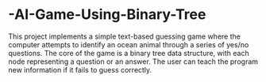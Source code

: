 # -AI-Game-Using-Binary-Tree
This project implements a simple text-based guessing game where the computer attempts to identify an ocean animal through a series of yes/no questions. The core of the game is a binary tree data structure, with each node representing a question or an answer. The user can teach the program new information if it fails to guess correctly.

